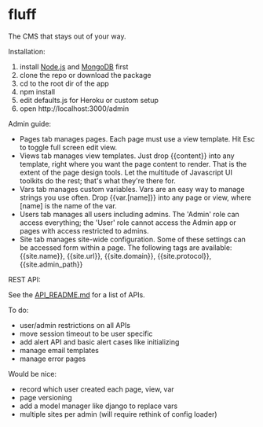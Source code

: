 fluff
=====

The CMS that stays out of your way.

Installation:

1. install [Node.js](http://nodejs.org) and [MongoDB](http://mongodb.org) first
2. clone the repo or download the package
3. cd to the root dir of the app
4. npm install
5. edit defaults.js for Heroku or custom setup
6. open http://localhost:3000/admin

Admin guide:

- Pages tab manages pages. Each page must use a view template. Hit Esc to toggle full screen edit view.
- Views tab manages view templates. Just drop {{content}} into any template, right where you want the page content to render. That is the extent of the page design tools. Let the multitude of Javascript UI toolkits do the rest; that's what they're there for.
- Vars tab manages custom variables. Vars are an easy way to manage strings you use often. Drop {{var.[name]}} into any page or view, where [name] is the name of the var.
- Users tab manages all users including admins. The 'Admin' role can access everything; the 'User' role cannot access the Admin app or pages with access restricted to admins.
- Site tab manages site-wide configuration. Some of these settings can be accessed form within a page. The following tags are available: {{site.name}}, {{site.url}}, {{site.domain}}, {{site.protocol}}, {{site.admin_path}}

REST API:

See the [API_README.md](API_README.md) for a list of APIs.

To do:

- user/admin restrictions on all APIs
- move session timeout to be user specific
- add alert API and basic alert cases like initializing
- manage email templates
- manage error pages

Would be nice:

- record which user created each page, view, var
- page versioning
- add a model manager like django to replace vars
- multiple sites per admin (will require rethink of config loader)
